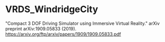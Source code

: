 # VRDS_WindridgeCity
"Compact 3 DOF Driving Simulator using Immersive Virtual Reality." arXiv preprint arXiv:1909.05833 (2019). 
https://arxiv.org/ftp/arxiv/papers/1909/1909.05833.pdf
